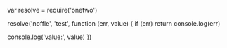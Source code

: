 var resolve = require('onetwo')

resolve('noffle', 'test', function (err, value) {
  if (err) return console.log(err)

  console.log('value:', value)
})
